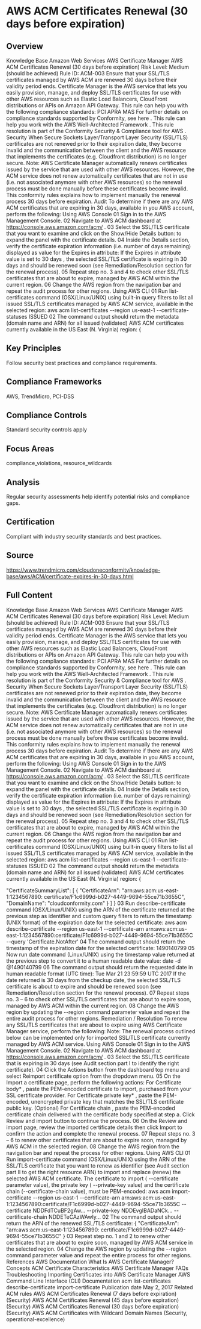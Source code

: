 # AWS ACM Certificates Renewal (30 days before expiration)

## Overview
Knowledge Base
Amazon Web Services
AWS Certificate Manager
AWS ACM Certificates Renewal (30 days before expiration)
Risk Level:
Medium (should be achieved)
Rule ID:
ACM-003
Ensure that your SSL/TLS certificates managed by AWS ACM are renewed 30 days before their validity period ends. Certificate Manager is the AWS service that lets you easily provision, manage, and deploy SSL/TLS certificates for use with other AWS resources such as Elastic Load Balancers, CloudFront distributions or APIs on Amazon API Gateway.
This rule can help you with the following compliance standards:
PCI
APRA
MAS
For further details on compliance standards supported by Conformity, see
here
.
This rule can help you work with the
AWS Well-Architected Framework
.
This rule resolution is part of the Conformity
Security & Compliance tool for AWS
.
Security
When Secure Sockets Layer/Transport Layer Security (SSL/TLS) certificates are not renewed prior to their expiration date, they become invalid and the communication between the client and the AWS resource that implements the certificates (e.g. Cloudfront distribution) is no longer secure.
Note: AWS Certificate Manager automatically renews certificates issued by the service that are used with other AWS resources. However, the ACM service does not renew automatically certificates that are not in use (i.e. not associated anymore with other AWS resources) so the renewal process must be done manually before these certificates become invalid. This conformity rules explains how to implement manually the renewal process 30 days before expiration.
Audit
To determine if there are any AWS ACM certificates that are expiring in 30 days, available in you AWS account, perform the following:
Using AWS Console
01
Sign in to the AWS Management Console.
02
Navigate to AWS ACM dashboard at
https://console.aws.amazon.com/acm/
.
03
Select the SSL/TLS certificate that you want to examine and click on the
Show/Hide Details
button:
to expand the panel with the certificate details.
04
Inside the
Details
section, verify the certificate expiration information (i.e. number of days remaining) displayed as value for the
Expires in
attribute:
If the
Expires in
attribute value is set to
30 days
, the selected SSL/TLS certificate is expiring in 30 days and should be renewed soon (see Remediation/Resolution section for the renewal process).
05
Repeat step no. 3 and 4 to check other SSL/TLS certificates that are about to expire, managed by AWS ACM within the current region.
06
Change the AWS region from the navigation bar and repeat the audit process for other regions.
Using AWS CLI
01
Run
list-certificates
command (OSX/Linux/UNIX) using built-in query filters to list all issued SSL/TLS certificates managed by AWS ACM service, available in the selected region:
aws acm list-certificates
 --region us-east-1
 --certificate-statuses ISSUED
02
The command output should return the metadata (domain name and ARN) for all issued (validated) AWS ACM certificates currently available in the US East (N. Virginia) region:
{

## Key Principles
Follow security best practices and compliance requirements.

## Compliance Frameworks
AWS, TrendMicro, PCI-DSS

## Compliance Controls
Standard security controls apply

## Focus Areas
compliance_violations, resource_wildcards

## Analysis
Regular security assessments help identify potential risks and compliance gaps.

## Certification
Compliant with industry security standards and best practices.

## Source
https://www.trendmicro.com/cloudoneconformity/knowledge-base/aws/ACM/certificate-expires-in-30-days.html

## Full Content
Knowledge Base
Amazon Web Services
AWS Certificate Manager
AWS ACM Certificates Renewal (30 days before expiration)
Risk Level:
Medium (should be achieved)
Rule ID:
ACM-003
Ensure that your SSL/TLS certificates managed by AWS ACM are renewed 30 days before their validity period ends. Certificate Manager is the AWS service that lets you easily provision, manage, and deploy SSL/TLS certificates for use with other AWS resources such as Elastic Load Balancers, CloudFront distributions or APIs on Amazon API Gateway.
This rule can help you with the following compliance standards:
PCI
APRA
MAS
For further details on compliance standards supported by Conformity, see
here
.
This rule can help you work with the
AWS Well-Architected Framework
.
This rule resolution is part of the Conformity
Security & Compliance tool for AWS
.
Security
When Secure Sockets Layer/Transport Layer Security (SSL/TLS) certificates are not renewed prior to their expiration date, they become invalid and the communication between the client and the AWS resource that implements the certificates (e.g. Cloudfront distribution) is no longer secure.
Note: AWS Certificate Manager automatically renews certificates issued by the service that are used with other AWS resources. However, the ACM service does not renew automatically certificates that are not in use (i.e. not associated anymore with other AWS resources) so the renewal process must be done manually before these certificates become invalid. This conformity rules explains how to implement manually the renewal process 30 days before expiration.
Audit
To determine if there are any AWS ACM certificates that are expiring in 30 days, available in you AWS account, perform the following:
Using AWS Console
01
Sign in to the AWS Management Console.
02
Navigate to AWS ACM dashboard at
https://console.aws.amazon.com/acm/
.
03
Select the SSL/TLS certificate that you want to examine and click on the
Show/Hide Details
button:
to expand the panel with the certificate details.
04
Inside the
Details
section, verify the certificate expiration information (i.e. number of days remaining) displayed as value for the
Expires in
attribute:
If the
Expires in
attribute value is set to
30 days
, the selected SSL/TLS certificate is expiring in 30 days and should be renewed soon (see Remediation/Resolution section for the renewal process).
05
Repeat step no. 3 and 4 to check other SSL/TLS certificates that are about to expire, managed by AWS ACM within the current region.
06
Change the AWS region from the navigation bar and repeat the audit process for other regions.
Using AWS CLI
01
Run
list-certificates
command (OSX/Linux/UNIX) using built-in query filters to list all issued SSL/TLS certificates managed by AWS ACM service, available in the selected region:
aws acm list-certificates
 --region us-east-1
 --certificate-statuses ISSUED
02
The command output should return the metadata (domain name and ARN) for all issued (validated) AWS ACM certificates currently available in the US East (N. Virginia) region:
{

 "CertificateSummaryList": [
 {
 "CertificateArn": "arn:aws:acm:us-east-1:1234567890:
 certificate/F1c6999d-b027-4449-9694-55ce71b3655C",
 "DomainName": "cloudconformity.com"
 }
 ]
}
03
Run
describe-certificate
command (OSX/Linux/UNIX) using the ARN of the certificate returned at the previous step as identifier and custom query filters to return the timestamp (UNIX format) of the expiration date for the selected certificate:
aws acm describe-certificate
 --region us-east-1
 --certificate-arn arn:aws:acm:us-east-1:1234567890:certificate/F1c6999d-b027-4449-9694-55ce71b3655C
 --query 'Certificate.NotAfter'
04
The command output should return the timestamp of the expiration date for the selected certificate:
1490140799
05
Now run
date
command (Linux/UNIX) using the timestamp value returned at the previous step to convert it to a human readable date value:
date -d @1490140799
06
The command output should return the requested date in human readable format (UTC time):
Tue Mar 21 23:59:59 UTC 2017
If the date returned is 30 days from the checkup date, the selected SSL/TLS certificate is about to expire and should be renewed soon (see Remediation/Resolution section for the renewal process).
07
Repeat steps no. 3 – 6 to check other SSL/TLS certificates that are about to expire soon, managed by AWS ACM within the current region.
08
Change the AWS region by updating the
--region
command parameter value and repeat the entire audit process for other regions.
Remediation / Resolution
To renew any SSL/TLS certificates that are about to expire using AWS Certificate Manager service, perform the following:
Note: The renewal process outlined below can be implemented only for imported SSL/TLS certificate currently managed by AWS ACM service.
Using AWS Console
01
Sign in to the AWS Management Console.
02
Navigate to AWS ACM dashboard at
https://console.aws.amazon.com/acm/
.
03
Select the SSL/TLS certificate that is expiring in 30 days (see Audit section part I to identify the right certificate).
04
Click the
Actions
button from the dashboard top menu and select Reimport certificate option from the dropdown menu.
05
On the
Import a certificate
page, perform the following actions:
For
Certificate body*
, paste the PEM-encoded certificate to import, purchased from your SSL certificate provider.
For
Certificate private key*
, paste the PEM-encoded, unencrypted private key that matches the SSL/TLS certificate public key.
(Optional) For
Certificate chain
, paste the PEM-encoded certificate chain delivered with the certificate body specified at step a.
Click
Review and import
button to continue the process.
06
On the
Review and import
page, review the imported certificate details then click
Import
to confirm the action and complete the renewal process.
07
Repeat steps no. 3 – 6 to renew other certificates that are about to expire soon, managed by AWS ACM in the selected region.
08
Change the AWS region from the navigation bar and repeat the process for other regions.
Using AWS CLI
01
Run
import-certificate
command (OSX/Linux/UNIX) using the ARN of the SSL/TLS certificate that you want to renew as identifier (see Audit section part II to get the right resource ARN) to import and replace (renew) the selected AWS ACM certificate. The certificate to import (
--certificate
parameter value), the private key (
--private-key
value) and the certificate chain (--certificate-chain value), must be PEM-encoded:
aws acm import-certificate
 --region us-east-1
 --certificate-arn arn:aws:acm:us-east-1:1234567890:certificate/F1c6999d-b027-4449-9694-55ce71b3655C
 --certificate NDDFdTCuBF2gAw...
 --private-key NDDEvgIBADaNCk...
 --certificate-chain NDDETeCAzWAwIy...
02
The command output should return the ARN of the renewed SSL/TLS certificate:
{
 "CertificateArn": "arn:aws:acm:us-east-1:1234567890:
 certificate/F1c6999d-b027-4449-9694-55ce71b3655C"
}
03
Repeat step no. 1 and 2 to renew other certificates that are about to expire soon, managed by AWS ACM service in the selected region.
04
Change the AWS region by updating the
--region
command parameter value and repeat the entire process for other regions.
References
AWS Documentation
What Is AWS Certificate Manager?
Concepts
ACM Certificate Characteristics
AWS Certificate Manager FAQs
Troubleshooting
Importing Certificates into AWS Certificate Manager
AWS Command Line Interface (CLI) Documentation
acm
list-certificates
describe-certificate
import-certificate
Publication date May 2, 2017
Related ACM rules
AWS ACM Certificates Renewal (7 days before expiration) (Security)
AWS ACM Certificates Renewal (45 days before expiration) (Security)
AWS ACM Certificates Renewal (30 days before expiration) (Security)
AWS ACM Certificates with Wildcard Domain Names (Security, operational-excellence)
